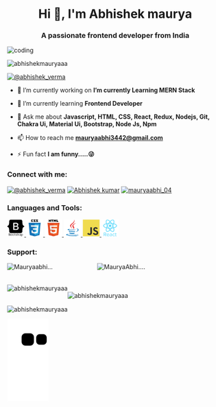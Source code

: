 <h1 align="center">Hi 👋, I'm Abhishek maurya</h1>
<h3 align="center">A passionate frontend developer from India</h3>

<img src = "https://camo.githubusercontent.com/97d0c0c4209208d8ec9573c7e213e05872a9f59b703868647b559b77af601cc6/68747470733a2f2f692e70696e696d672e636f6d2f6f726967696e616c732f65382f66342f35332f65386634353334363961336563393765636433353464663436356437333931332e676966"  alt="coding" width="300"  align=""/>


<p align="left"> <img src="https://komarev.com/ghpvc/?username=abhishekmauryaaa&label=Profile%20views&color=0e75b6&style=flat" alt="abhishekmauryaaa" /> </p>

<p align="left"> <a href="https://twitter.com/@abhishek_verma" target="blank"><img src="https://img.shields.io/twitter/follow/@abhishek_verma?logo=twitter&style=for-the-badge" alt="@abhishek_verma" /></a> </p>

- 🔭 I’m currently working on **I’m currently Learning MERN Stack**

- 🌱 I’m currently learning **Frontend Developer**

- 💬 Ask me about **Javascript, HTML, CSS, React, Redux, Nodejs, Git, Chakra Ui, Material Ui, Bootstrap, Node Js, Npm**

- 📫 How to reach me **mauryaabhi3442@gmail.com**

- ⚡ Fun fact **I am funny.....😜**

<h3 align="left">Connect with me:</h3>
<p align="left">
<a href="https://twitter.com/@abhishek_verma" target="blank"><img align="center" src="https://raw.githubusercontent.com/rahuldkjain/github-profile-readme-generator/master/src/images/icons/Social/twitter.svg" alt="@abhishek_verma" height="30" width="40" /></a>
<a href="https://linkedin.com/in/abhishek kumar" target="blank"><img align="center" src="https://raw.githubusercontent.com/rahuldkjain/github-profile-readme-generator/master/src/images/icons/Social/linked-in-alt.svg" alt="Abhishek kumar" height="30" width="40" /></a>
<a href="https://instagram.com/mauryaabhi_04" target="blank"><img align="center" src="https://raw.githubusercontent.com/rahuldkjain/github-profile-readme-generator/master/src/images/icons/Social/instagram.svg" alt="mauryaabhi_04" height="30" width="40" /></a>
</p>

<h3 align="left">Languages and Tools:</h3>
<p align="left"> <a href="https://getbootstrap.com" target="_blank" rel="noreferrer"> <img src="https://raw.githubusercontent.com/devicons/devicon/master/icons/bootstrap/bootstrap-plain-wordmark.svg" alt="bootstrap" width="40" height="40"/> </a> <a href="https://www.w3schools.com/css/" target="_blank" rel="noreferrer"> <img src="https://raw.githubusercontent.com/devicons/devicon/master/icons/css3/css3-original-wordmark.svg" alt="css3" width="40" height="40"/> </a> <a href="https://www.w3.org/html/" target="_blank" rel="noreferrer"> <img src="https://raw.githubusercontent.com/devicons/devicon/master/icons/html5/html5-original-wordmark.svg" alt="html5" width="40" height="40"/> </a> <a href="https://www.java.com" target="_blank" rel="noreferrer"> <img src="https://raw.githubusercontent.com/devicons/devicon/master/icons/java/java-original.svg" alt="java" width="40" height="40"/> </a> <a href="https://developer.mozilla.org/en-US/docs/Web/JavaScript" target="_blank" rel="noreferrer"> <img src="https://raw.githubusercontent.com/devicons/devicon/master/icons/javascript/javascript-original.svg" alt="javascript" width="40" height="40"/> </a> <a href="https://reactjs.org/" target="_blank" rel="noreferrer"> <img src="https://raw.githubusercontent.com/devicons/devicon/master/icons/react/react-original-wordmark.svg" alt="react" width="40" height="40"/> </a> </p>

<h3 align="left">Support:</h3>
<p><a href="https://www.buymeacoffee.com/Mauryaabhi..."> <img align="left" src="https://cdn.buymeacoffee.com/buttons/v2/default-yellow.png" height="50" width="210" alt="Mauryaabhi..." /></a><a href="https://ko-fi.com/MauryaAbhi...."> <img align="left" src="https://cdn.ko-fi.com/cdn/kofi3.png?v=3" height="50" width="210" alt="MauryaAbhi...." /></a></p><br><br>

<p><img align="left" src="https://github-readme-stats.vercel.app/api/top-langs?username=abhishekmauryaaa&show_icons=true&locale=en&layout=compact" alt="abhishekmauryaaa" /></p>

<p>&nbsp;<img align="center" src="https://github-readme-stats.vercel.app/api?username=abhishekmauryaaa&show_icons=true&locale=en" alt="abhishekmauryaaa" /></p>

<p><img align="center" src="https://github-readme-streak-stats.herokuapp.com/?user=abhishekmauryaaa&" alt="abhishekmauryaaa" /></p>

![Snake animation](https://github.com/rafaballerini/rafaballerini/blob/output/github-contribution-grid-snake.svg) <br/>

